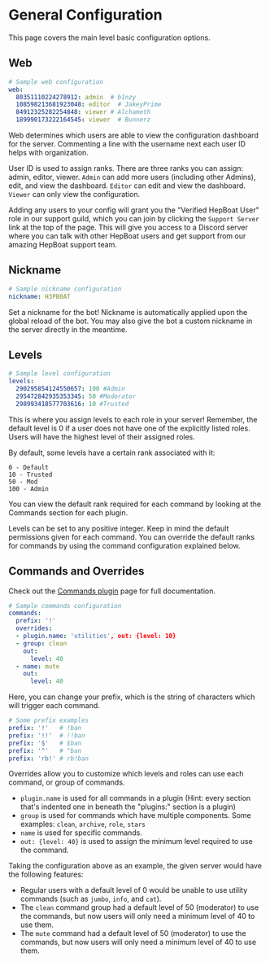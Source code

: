 # General Configuration

This page covers the main level basic configuration options.

## Web

```yaml
# Sample web configuration
web:
  80351110224278912: admin  # b1nzy
  108598213681923048: editor  # JakeyPrime
  84912325282254848: viewer # Alchameth
  189990173222164545: viewer  # Bunnerz
```

Web determines which users are able to view the configuration dashboard for the server. Commenting a line with the 
username next each user ID helps with organization.

User ID is used to assign ranks. There are three ranks you can assign: admin, editor, viewer. `Admin` can add more 
users (including other Admins), edit, and view the dashboard. `Editor` can edit and view the dashboard. `Viewer` can 
only view the configuration.

Adding any users to your config will grant you the "Verified HepBoat User" role in our support guild, 
which you can join by clicking the `Support Server` link at the top of the page. This will give you access to a 
Discord server where you can talk with other HepBoat users and get support from our amazing HepBoat support team.

## Nickname

```yaml
# Sample nickname configuration
nickname: H3PB0AT
```

Set a nickname for the bot! Nickname is automatically applied upon the global reload of the bot. You may also give 
the bot a custom nickname in the server directly in the meantime.

## Levels

```yaml
# Sample level configuration
levels:
  290295854124550657: 100 #Admin
  295472842935353345: 50 #Moderator
  298993418577703616: 10 #Trusted
```
This is where you assign levels to each role in your server! Remember, the default level is 0 if a user does not have
one of the explicitly listed roles. Users will have the highest level of their assigned roles.

By default, some levels have a certain rank associated with it: 
```
0 - Default
10 - Trusted
50 - Mod
100 - Admin
```

You can view the default rank required for each command by looking at the Commands section for each plugin.

Levels can be set to any positive integer. Keep in mind the default permissions given for each command. You can override
the default ranks for commands by using the command configuration explained below.

## Commands and Overrides

Check out the [Commands plugin](plugins/commands-plugin.md) page for full documentation.

```yaml
# Sample commands configuration
commands:
  prefix: '!'
  overrides:
  - plugin.name: 'utilities', out: {level: 10}
  - group: clean
    out: 
      level: 40
  - name: mute
    out:
      level: 40
```
Here, you can change your prefix, which is the string of characters which will trigger each command.
```yaml
# Some prefix examples
prefix: '!'   # !ban
prefix: '!!'  # !!ban
prefix: '$'   # $ban
prefix: '^'   # ^ban
prefix: 'rb!' # rb!ban
```

Overrides allow you to customize which levels and roles can use each command, or group of commands.
* `plugin.name` is used for all commands in a plugin (Hint: every section that's indented one in beneath the "plugins:" 
section is a plugin)
* `group` is used for commands which have multiple components. Some examples: `clean`, `archive`, `role`, `stars`
* `name` is used for specific commands.
* `out: {level: 40}` is used to assign the minimum level required to use the command.

Taking the configuration above as an example, the given server would have the following features:
* Regular users with a default level of 0 would be unable to use utility commands (such as `jumbo`, `info`, and `cat`).
* The `clean` command group had a default level of 50 (moderator) to use the commands, but now users will only need a 
minimum level of 40 to use them.
* The `mute` command had a default level of 50 (moderator) to use the commands, but now users will only need a 
minimum level of 40 to use them.


